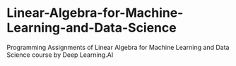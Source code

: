 # Linear-Algebra-for-Machine-Learning-and-Data-Science
Programming Assignments of Linear Algebra for Machine Learning and Data Science course by Deep Learning.AI 
